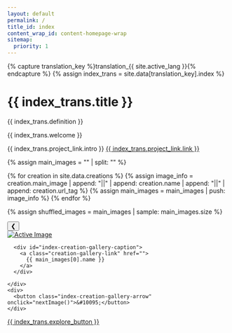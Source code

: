 ```yaml
---
layout: default
permalink: /
title_id: index
content_wrap_id: content-homepage-wrap
sitemap:
  priority: 1
---
```


{% capture translation_key %}translation_{{ site.active_lang }}{% endcapture %}
{% assign index_trans = site.data[translation_key].index %}

<h1>{{ index_trans.title }}</h1>

<div id="reify-definition-wrap">
<div id="reify-definition" markdown="1">
{{ index_trans.definition }}
</div>
</div>

{{ index_trans.welcome }}

<p>
    {{ index_trans.project_link.intro }}
    <a href="{{ 'your-project' | relative_url  }}">{{ index_trans.project_link.link }}</a>
</p>

{% assign main_images = "" | split: "" %}

{% for creation in site.data.creations %}
  {% assign image_info = creation.main_image | append: "||" | append: creation.name | append: "||" | append: creation.url_tag %}
  {% assign main_images = main_images | push: image_info %}
{% endfor %}

{% assign shuffled_images = main_images | sample: main_images.size %}

<div id="index-creation-gallery-wrap">
  <div id="index-creation-gallery-image-wrap">
    <div>
      <button class="index-creation-gallery-arrow" onclick="prevImage()">&#10094;</button>
    </div>
    <div id="index-creation-gallery-display">
      <a id="creation-gallery-image-link" class="creation-gallery-link" href="">
        <img id="creation-gallery-active-image" alt="Active Image">
      </a>
        
      <div id="index-creation-gallery-caption">
        <a class="creation-gallery-link" href="">
          {{ main_images[0].name }}
        </a>
      </div>

    </div>
    <div>
      <button class="index-creation-gallery-arrow" onclick="nextImage()">&#10095;</button>
    </div>
  </div>
  
</div>

<p class="center-align button"><a class="" href="{{ 'creations' | relative_url  }}">{{ index_trans.explore_button }}</a></p>

<script>
    let creations = [
        {% for creation in site.data.creations %}
            {
                image: "{{ creation.main_image | relative_url }}",
                name: "{{ creation.name }}",
                url_tag: "{{ creation.url_tag }}"
            }{% unless forloop.last %},{% endunless %}
        {% endfor %}
    ];

    // Shuffle the creations
    creations = creations.sort(() => 0.5 - Math.random());

    let currentIndex = 0;

    function setActiveImage(index) {
        const activeImage = document.getElementById("creation-gallery-active-image");
        const creationLinks = document.getElementsByClassName("creation-gallery-link");

        activeImage.src = creations[index].image;
        activeImage.alt = creations[index].name + " - Custom Furniture by Réifier";

        for (let link of creationLinks) {
            link.href = "{{ '/creations/' | relative_url }}" + creations[index].url_tag;
            
            // Only update text content for the caption link (not the image link)
            if (link.id !== "creation-gallery-image-link") {
                link.textContent = creations[index].name;
            }
        }
    }

    function prevImage() {
        currentIndex = (currentIndex - 1 + creations.length) % creations.length;
        setActiveImage(currentIndex);
    }

    function nextImage() {
        currentIndex = (currentIndex + 1) % creations.length;
        setActiveImage(currentIndex);
    }

    setActiveImage(0);
</script>
